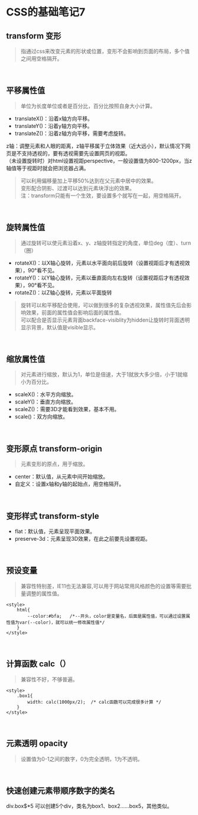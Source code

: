 # CSS的基础笔记7
transform 变形
---
> 指通过css来改变元素的形状或位置，变形不会影响到页面的布局，多个值之间用空格隔开。
<br/>

平移属性值
------
> 单位为长度单位或者是百分比，百分比按照自身大小计算。
- translateX()：沿着x轴方向平移。
- translateY()：沿着y轴方向平移。
- translateZ()：沿着z轴方向平移，需要考虑旋转。<br/>

z轴：调整元素和人眼的距离，z轴平移属于立体效果（近大远小），默认情况下网页是不支持透视的，要有透视需要先设置网页的视距。<br/>
（未设置旋转时）对html设置视距perspective，一般设置值为800-1200px，当z轴值等于视距时就会把浏览器占满。
<br/>
> 可以利用偏移量加上平移50%达到在父元素中居中的效果。<br/>
> 变形配合阴影、过渡可以达到元素块浮出的效果。<br/>
>注：transform只能有一个生效，要设置多个就写在一起，用空格隔开。
 
 <br/>
 
旋转属性值
------
> 通过旋转可以使元素沿着x、y、z轴旋转指定的角度，单位deg（度）、turn（圈）
- rotateX()：以X轴心旋转，元素以水平面向前后旋转（设置视距后才有透视效果），90°看不见。
- rotateY()：以Y轴心旋转，元素以垂直面向左右旋转（设置视距后才有透视效果），90°看不见。
- rotateZ()：以Z轴心旋转，元素以平面旋转
> 旋转可以和平移配合使用，可以做到很多的复杂透视效果，属性值先后会影响效果，前面的属性值会影响后面的属性值。<br/>
> 可以配合是否显示元素背面backface-visiblity为hidden让旋转时背面透明显示背景，默认值是visible显示。

<br/>

缩放属性值
------
> 对元素进行缩放，默认为1，单位是倍速，大于1就放大多少倍，小于1就缩小为百分比。
- scaleX()：水平方向缩放。
- scaleY()：垂直方向缩放。
- scaleZ()：需要3D才能看到效果，基本不用。
- scale()：双方向缩放。

<br/>

变形原点 transform-origin
------
> 元素变形的原点，用于缩放。
- center：默认值，从元素中间开始缩放。
- 自定义：设置x轴和y轴的起始点，用空格隔开。

<br/>

变形样式 transform-style
------
- flat：默认值，元素呈现平面效果。
- preserve-3d：元素呈现3D效果，在此之前要先设置视距。


<br/>

预设变量
---
> 兼容性特别差，IE11也无法兼容,可以用于网站常用风格颜色的设置等需要批量调整的属性值。
```
<style>
	html{
		--color:#bfa;	/*--开头，color是变量名，后面是属性值，可以通过设置属性值为var(--color)，就可以统一修改属性值*/
	}
</style>
```

<br/>

计算函数 calc（）
---
> 兼容性不好，不够普遍。
```
<style>
	.box1{
		width: calc(1000px/2);	/* calc函数可以完成很多计算 */
	}
</style>
```

<br/>

元素透明 opacity
---
> 设置值为0-1之间的数字，0为完全透明，1为不透明。

<br/>

快速创建元素带顺序数字的类名
---
div.box$*5 可以创建5个div，类名为box1、box2……box5，其他类似。
